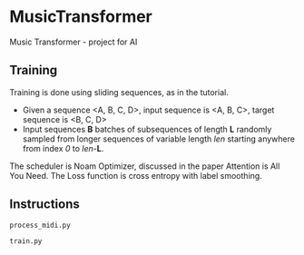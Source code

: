 # MusicTransformer
Music Transformer - project for AI

## Training
Training is done using sliding sequences, as in the tutorial.

- Given a sequence <A, B, C, D>, input sequence is <A, B, C>, target sequence is <B, C, D>
- Input sequences **B** batches of subsequences of length **L** randomly sampled from longer sequences of variable length _len_ starting anywhere from index _0_ to _len_-**L**.

The scheduler is Noam Optimizer, discussed in the paper Attention is All You Need.
The Loss function is cross entropy with label smoothing.

## Instructions

`process_midi.py`

`train.py`
